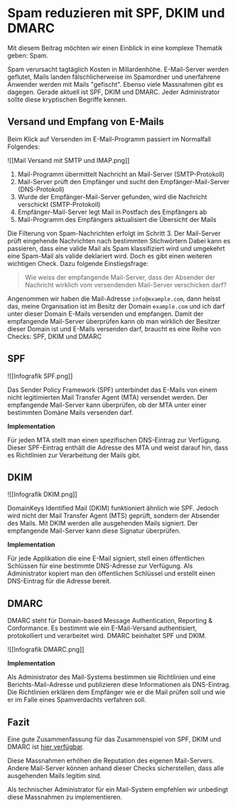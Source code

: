 # Spam reduzieren mit SPF, DKIM und DMARC

Mit diesem Beitrag möchten wir einen Einblick in eine komplexe Thematik geben: Spam.

Spam verursacht tagtäglich Kosten in Millardenhöhe. E-Mail-Server werden geflutet, Mails landen fälschlicherweise im Spamordner und unerfahrene Anwender werden mit Mails "gefischt". Ebenso viele Massnahmen gibt es dagegen. Gerade aktuell ist SPF, DKIM und DMARC. Jeder Administrator sollte diese kryptischen Begriffe kennen.

## Versand und Empfang von E-Mails

Beim Klick auf Versenden im E-Mail-Programm passiert im Normalfall Folgendes:

![[Mail Versand mit SMTP und IMAP.png]]

1. Mail-Programm übermittelt Nachricht an Mail-Server (SMTP-Protokoll)
2. Mail-Server prüft den Empfänger und sucht den Empfänger-Mail-Server (DNS-Protokoll)
3. Wurde der Empfänger-Mail-Server gefunden, wird die Nachricht verschickt (SMTP-Protokoll)
4. Empfänger-Mail-Server legt Mail in Postfach des Empfängers ab
5. Mail-Programm des Empfängers aktualisiert die Übersicht der Mails

Die Filterung von Spam-Nachrichten erfolgt im Schritt 3. Der Mail-Server prüft eingehende Nachrichten nach bestimmten Stichwörtern Dabei kann es passieren, dass eine valide Mail als Spam klassifiziert wird und umgekehrt eine Spam-Mail als valide deklariert wird. Doch es gibt einen weiteren wichtigen Check. Dazu folgende Einstiegsfrage:

> Wie weiss der empfangende Mail-Server, dass der Absender der Nachricht wirklich vom versendenden Mail-Server verschicken darf?

Angenommen wir haben die Mail-Adresse `info@example.com`, dann heisst das, meine Organisation ist im Besitz der Domain `example.com` und ich darf unter dieser Domain E-Mails versenden und empfangen. Damit der empfangende Mail-Server überprüfen kann ob man wirklich der Besitzer dieser Domain ist und E-Mails versenden darf, braucht es eine Reihe von Checks: SPF, DKIM und DMARC

## SPF

![[Infografik SPF.png]]

Das Sender Policy Framework (SPF) unterbindet das E-Mails von einem nicht legitimierten Mail Transfer Agent (MTA) versendet werden. Der empfangende Mail-Server kann überprüfen, ob der MTA unter einer bestimmten Domäne Mails versenden darf.

**Implementation**

Für jeden MTA stellt man einen spezifischen DNS-Eintrag zur Verfügung. Dieser SPF-Eintrag enthält die Adresse des MTA und weist darauf hin, dass es Richtlinien zur Verarbeitung der Mails gibt.

## DKIM

![[Infografik DKIM.png]]

DomainKeys Identified Mail (DKIM) funktioniert ähnlich wie SPF. Jedoch wird nicht der Mail Transfer Agent (MTS) geprüft, sondern der Absender des Mails. Mit DKIM werden alle ausgehenden Mails signiert. Der empfangende Mail-Server kann diese Signatur überprüfen.

**Implementation**

Für jede Applikation die eine E-Mail signiert, stell einen öffentlichen Schlüssen für eine bestimmte DNS-Adresse zur Verfügung. Als Administrator kopiert man den öffentlichen Schlüssel und erstellt einen DNS-Eintrag für die Adresse bereit.

## DMARC

DMARC steht für Domain-based Message Authentication, Reporting & Conformance. Es bestimmt wie ein E-Mail-Versand authentisiert, protokolliert und verarbeitet wird. DMARC beinhaltet SPF und DKIM.

![[Infografik DMARC.png]]

**Implementation**

Als Administrator des Mail-Systems bestimmen sie Richtlinien und eine Berichts-Mail-Adresse und publizieren diese Informationen als DNS-Eintrag. Die Richtlinien erklären dem Empfänger wie er die Mail prüfen soll und wie er im Falle eines Spamverdachts verfahren soll.

## Fazit

Eine gute Zusammenfassung für das Zusammenspiel von SPF, DKIM und DMARC ist [hier verfügbar](https://dmarc.globalcyberalliance.org/how-it-works/).

Diese Massnahmen erhöhen die Reputation des eigenen Mail-Servers. Andere Mail-Server können anhand dieser Checks sicherstellen, dass alle ausgehenden Mails legitim sind.

Als technischer Administrator für ein Mail-System empfehlen wir unbedingt diese Massnahmen zu implementieren.